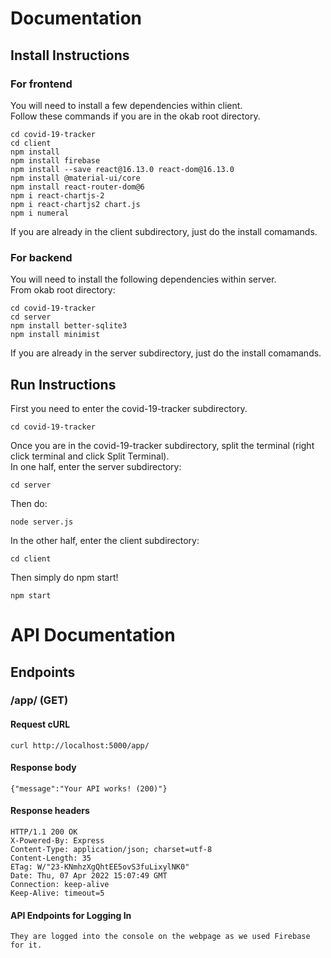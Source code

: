 # Documentation

## Install Instructions
### For frontend
You will need to install a few dependencies within client.\
Follow these commands if you are in the okab root directory.
```
cd covid-19-tracker
cd client
npm install
npm install firebase
npm install --save react@16.13.0 react-dom@16.13.0
npm install @material-ui/core
npm install react-router-dom@6
npm i react-chartjs-2
npm i react-chartjs2 chart.js
npm i numeral
```
If you are already in the client subdirectory, just do the install comamands.

### For backend
You will need to install the following dependencies within server.\
From okab root directory:
```
cd covid-19-tracker
cd server
npm install better-sqlite3
npm install minimist
```
If you are already in the server subdirectory, just do the install comamands.

## Run Instructions
First you need to enter the covid-19-tracker subdirectory.
```
cd covid-19-tracker
```
Once you are in the covid-19-tracker subdirectory, split the terminal (right click terminal and click Split Terminal).\
In one half, enter the server subdirectory:
```
cd server
```
Then do:
```
node server.js
```
In the other half, enter the client subdirectory:
```
cd client
```
Then simply do npm start!
```
npm start
```

#  API Documentation

## Endpoints

### /app/ (GET)

#### Request cURL

```
curl http://localhost:5000/app/
```

#### Response body

```
{"message":"Your API works! (200)"}
```

#### Response headers

```
HTTP/1.1 200 OK
X-Powered-By: Express
Content-Type: application/json; charset=utf-8
Content-Length: 35
ETag: W/"23-KNmhzXgQhtEE5ovS3fuLixylNK0"
Date: Thu, 07 Apr 2022 15:07:49 GMT
Connection: keep-alive
Keep-Alive: timeout=5
```

#### API Endpoints for Logging In

```
They are logged into the console on the webpage as we used Firebase for it. 
```
